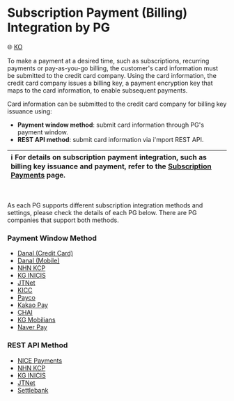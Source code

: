 # Subscription Payment (Billing) Integration by PG

:globe_with_meridians: <a href="https://github.com/iamport/iamport-manual/blob/master/%EB%B9%84%EC%9D%B8%EC%A6%9D%EA%B2%B0%EC%A0%9C/README.md">KO</a>

To make a payment at a desired time, such as subscriptions, recurring payments or pay-as-you-go billing, the customer's card information must be submitted to the credit card company. Using the card information, the credit card company issues a billing key, a payment encryption key that maps to the card information, to enable subsequent payments.<Br />

Card information can be submitted to the credit card company for billing key issuance using:

- **Payment window method**: submit card information through PG's payment window.
- **REST API method**: submit card information via i'mport REST API.

| ℹ️  **For details on subscription payment integration, such as billing key issuance and payment, refer to the <a href="https://docs.iamport.kr/en-US/implementation/subscription">Subscription Payments</a> page.**|
| :--- |

<Br />

As each PG supports different subscription integration methods and settings, please check the details of each PG below. There are PG companies that support both methods.

### Payment Window Method

- [Danal (Credit Card)](./example/en/danal-card-request-billing-key.md)
- [Danal (Mobile)](./example/en/danal-phone-request-billing-key.md)
- [NHN KCP](./example/en/kcp-request-billing-key.md)
- [KG INICIS](./example/en/inicis-request-billing-key.md)
- [JTNet](./example/en/jtnet-request-billing-key.md)
- [KICC](./example/en/kicc-request-billing-key.md)
- [Payco](./example/en/payco-request-billing-key.md)
- [Kakao Pay](./example/en/kakaopay-request-billing-key.md)
- [CHAI](./example/en/chai-request-billing-key.md)
- [KG Mobilians](./example/en/mobilians-phone-request-billing-key.md)
- [Naver Pay](/NAVERPAY/sample/naverpay-recurring.md)

### REST API Method

- [NICE Payments](./example/en/nice-api-billing-key.md)
- [NHN KCP](./example/en/kcp-api-billing-key.md)
- [KG INICIS](./example/en/inicis-api-billing-key.md)
- [JTNet](./example/en/jtnet-api-billing-key.md)
- [Settlebank](./example/en/settlebank-api-billing-key.md)


